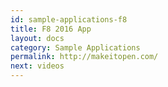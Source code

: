 ```yaml
---
id: sample-applications-f8
title: F8 2016 App
layout: docs
category: Sample Applications
permalink: http://makeitopen.com/
next: videos
---
```

